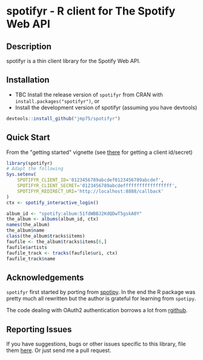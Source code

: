 # spotifyr - R client for The Spotify Web API

## Description

spotifyr is a thin client library for the Spotify Web API.

## Installation

* TBC Install the release version of `spotifyr` from CRAN with `install.packages("spotifyr")`, or
* Install the development version of spotifyr (assuming you have devtools)

```R
devtools::install_github("jmp75/spotifyr")
```

## Quick Start

From the "getting started" vignette (see [there](https://developer.spotify.com/web-api/authorization-guide/) for getting a client id/secret)

```R
library(spotifyr)
# Adapt the following
Sys.setenv(
    SPOTIFYR_CLIENT_ID='0123456789abcdef0123456789abcdef',
    SPOTIFYR_CLIENT_SECRET='0123456789abcdeffffffffffffffffff',
    SPOTIFYR_REDIRECT_URI='http://localhost:8888/callback'
)
ctx <- spotify_interactive_login()

album_id <- "spotify:album:51fdWBBJ2KdQDwT5gskA0Y"
the_album <- albums(album_id, ctx)
names(the_album)
the_album$name
class(the_album$tracks$items)
faufile <- the_album$tracks$items[6,]
faufile$artists
faufile_track <- tracks(faufile$uri, ctx)
faufile_track$name
```

## Acknowledgements

`spotifyr` first started by porting from [spotipy](https://github.com/plamere/spotipy). In the end the R package was pretty much all rewritten but the author is grateful for learning from `spotipy`.

The code dealing with OAuth2 authentication borrows a lot from [rgithub](https://github.com/cscheid/rgithub/).

## Reporting Issues

If you have suggestions, bugs or other issues specific to this library, file them [here](https://github.com/jmp75/spotifyr/issues). Or just send me a pull request.

